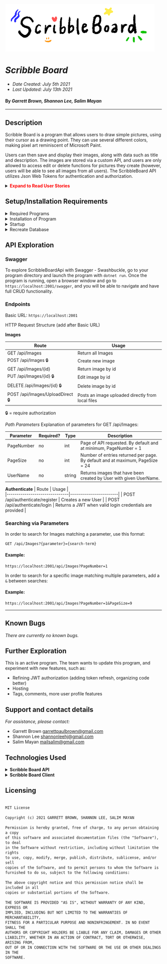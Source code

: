 ![banner](./ScribbleBoard/wwwroot/img/banner.gif "ScribbleBoard Banner")

# _Scribble Board_

* _Date Created: July 5th 2021_
* _Last Updated: July 13th 2021_

#### By _Garrett Brown, Shannon Lee, Salim Mayan_

***

## Description
Scribble Board is a program that allows users to draw simple pictures, using their cursor as a drawing point. They can use several different colors, making pixel art reminiscent of Microsoft Paint.

Users can then save and display their images, along with data such as title and description. The images are stored via a custom API, and users are only allowed to access edit or delete functions for pictures they create (however, users will be able to see all images from all users). The ScribbleBoard API utilizes Json Web Tokens for authentication and authorization.


<details>
    <summary><span style="color:red"><strong>Expand to Read User Stories</strong></summary>

1. User can log into their own art profile.
2. User can create new canvases and draw/erase on that canvas.
3. User can post drawings to the viewing gallery.
4. User can browse the profiles of other users to see their drawings.
5. User can delete their own drawings.
6. Users can see gallery of all drawings from all users.

</details>


## Setup/Installation Requirements

<details>
    <summary>Required Programs</summary>
    
1. An internet browser.
2. Visual Code Studio (or another code editor).
3. .NET
4. MySQL
5. MySQLWorkbench
</details>

<details>
    <summary>Installation of Program</summary>

1. Open the terminal on your local machine and navigate to "Desktop."
2. Clone "ScribbleBoard.Solution" with the following git command `git clone https://github.com/shanole/ScribbleBoard.Solution`
3. Navigate to the top level of the repository with the command `cd ScribbleBoard.Solution`

</details>

<details>
    <summary>Startup</summary>

#### Scribble Board Installation
1. Navigate to the top level of the repository with the command `cd ScribbleBoard.Solution`
2. Navigate into "ScribbleBoard" with git command `cd ScribbleBoard`
3. Navigate to root directory in project.
4. Restore project with git command `dotnet restore`
5. Build project with git command `dotnet build`
6. To run program, run git command `dotnet run`
7. In browser, navigate to http://localhost:5000 

#### Scribble Board API Installation
1. Navigate to the top level of the repository with the command `cd ScribbleBoard.Solution`
2. Navigate into "ScribbleBoardApi" with git command `cd ScribbleBoardApi`
3. Navigate to root directory in project.
4. Restore project with git command `dotnet restore`
5. Build project with git command `dotnet build`
6. To run program, run git command `dotnet run`
7. In browser, navigate to http://localhost:2000 

</details>

<details>
    <summary>Recreate Database</summary>
    
#### ScribbleBoard `appsettings.json` Creation

1. Navigate to the top level of the repository with the command `cd ScribbleBoard.Solution`
2. Navigate into "ScribbleBoard" with git command `cd ScribbleBoard`
3. Create a file in the root directory called `appsettings.json`. 
4. Add `appsettings.json` to `.gitignore`.
5. Insert the following code into `appsettings.json`:
    
``` 
{
    "ConnectionStrings": {
        "DefaultConnection": "Server=localhost;Port=3306;database=scribbleboard_client;uid=root;pwd=YOUR-PASSWORD;"
    }
}
```

5. Replace `YOUR-PASSWORD` with password you selected when installing MySQLWorkbench.
6. In the root directory, run `dotnet ef database update` 
7. In the root directory, run `dotnet ef database restore`

This will recreate the database on your computer, using MySQLWorkbench. 

#### ScribbleBoardAPI `appsettings.json` Creation

1. Navigate to the top level of the repository with the command `cd ScribbleBoard.Solution`
2. Navigate into "ScribbleBoardApi" with git command `cd ScribbleBoardApi`
3. Create a file in the root directory called `appsettings.json`. 
4. Add `appsettings.json` to `.gitignore`.
5. Insert the following code into `appsettings.json`:

```
{
  "Logging": {
    "LogLevel": {
      "Default": "Information",
      "Microsoft": "Warning",
      "Microsoft.Hosting.Lifetime": "Information"
    }
  },
  "AllowedHosts": "*",
  "ConnectionStrings": {
    "DefaultConnection": "Server=localhost;Port=3306;database=scribbleboard_api;uid=root;pwd=<YOUR-PASSWORD>;"
  },
    "JWT": {  
    "ValidAudience": "https://localhost:5001",  
    "ValidIssuer": "https://localhost:2001",  
    "Secret": "<YOUR-SECRET-KEY-HERE>"  
  }
}
```

6. Replace `<YOUR-PASSWORD?` with password you selected when installing MySQLWorkbench.
7. Replace `<YOUR-SECRET-KEY-HERE>` with your secret key. Using HSA 256 encryption, your secret key should be at least 32 characters long.
8. In the root directory, run `dotnet ef database update` 
9. In the root directory, run `dotnet ef database restore`

</details>

## API Exploration
### Swagger
To explore ScribbleBoardApi with Swagger - Swashbuckle, go to your program directory and launch the program with `dotnet run`. Once the program is running, open a browser window and go to `https://localhost:2001/swagger`, and you will be able to navigate and have full CRUD functionality.

### Endpoints

Basic URL: `https://localhost:2001`

HTTP Request Structure (add after Basic URL)

__Images__

| Route                         | Usage                  |   
|-------------------------------|------------------------|
| GET /api/Images               | Return all Images      | 
| POST /api/Images :lock:               | Create new image       |
| GET /api/Images/{id}          | Return image by id     |
| PUT /api/Images/{id} :lock:          | Edit image by id       |
| DELETE /api/Images/{id} :lock:       | Delete image by id     |
| POST /api/Images/UploadDirect :lock:  | Posts an image uploaded directly from local files |

:lock: = require authorization

_Path Parameters_
Explanation of parameters for GET /api/Images:


| Parameter | Required? | Type   | Description                                |
|-----------|-----------|--------|--------------------------------------------|
| PageNumber      | no       | int |  Page of API requested. By default and at minimum, PageNumber = 1                |
| PageSize   | no       | int | Number of entries returned per page. By default and at maximum, PageSize = 24 |
| UserName       | no       | string | Returns images that have been created by User with given UserName.|


__Authenticate__
| Route                         | Usage                  |   
|-------------------------------|------------------------|
| POST /api/authenticate/register               | Creates a new User      | 
| POST /api/authenticate/login              | Returns a JWT when valid login credentials are provided       |



### Searching via Parameters
In order to search for Images matching a parameter, use this format:

```
GET /api/Images?{parameter}={search-term}
```

#### Example:
```
https://localhost:2001/api/Images?PageNumber=1
```

In order to search for a specific image matching multiple parameters, add a `&` between searches:

#### Example:
```
https://localhost:2001/api/Images?PageNumber=1&PageSize=9
```

*** 


## Known Bugs

_There are currently no known bugs._

## Further Exploration
This is an active program. The team wants to update this program, and experiment with new features, such as:
* Refining JWT authorization (adding token refresh, organizing code better)
* Hosting
* Tags, comments, more user profile features

## Support and contact details

_For assistance, please contact:_ 
* Garrett Brown <garrettpaulbrown@gmail.com>
* Shannon Lee <shannonleehj@gmail.com>
* Salim Mayan <mailsalim@gmail.com>

## Technologies Used

<details>
    <summary><strong>Scribble Board API</strong></summary>

* _Github, Visusal Studio Code_
* _C#, Markdown_
* _Entity Framework_
* _Authentication and Authorization with Identity_
* _.NET Core 5.0.1_
* _Swashbuckle_

</details>

<details>
    <summary><strong>Scribble Board Client</strong></summary>

* _Github, Visual Studio Code_
* _C#, Markdown_
* _HTML, CSS, JS_
* _Bootstrap, JQuery_ 
* _Entity Framework_
* _Authentication and Authorization with Identity_
* _.NET Core 5.0.1_
* _ASP.NET Core MVC_
* _ASP.NET Core Razor Pages_
* _RestSharp_
* _Procreate_

</details>



## Licensing

```

MIT License

Copyright (c) 2021 GARRETT BROWN, SHANNON LEE, SALIM MAYAN

Permission is hereby granted, free of charge, to any person obtaining a copy
of this software and associated documentation files (the "Software"), to deal
in the Software without restriction, including without limitation the rights
to use, copy, modify, merge, publish, distribute, sublicense, and/or sell
copies of the Software, and to permit persons to whom the Software is
furnished to do so, subject to the following conditions:

The above copyright notice and this permission notice shall be included in all
copies or substantial portions of the Software.

THE SOFTWARE IS PROVIDED "AS IS", WITHOUT WARRANTY OF ANY KIND, EXPRESS OR
IMPLIED, INCLUDING BUT NOT LIMITED TO THE WARRANTIES OF MERCHANTABILITY,
FITNESS FOR A PARTICULAR PURPOSE AND NONINFRINGEMENT. IN NO EVENT SHALL THE
AUTHORS OR COPYRIGHT HOLDERS BE LIABLE FOR ANY CLAIM, DAMAGES OR OTHER
LIABILITY, WHETHER IN AN ACTION OF CONTRACT, TORT OR OTHERWISE, ARISING FROM,
OUT OF OR IN CONNECTION WITH THE SOFTWARE OR THE USE OR OTHER DEALINGS IN THE
SOFTWARE.

```
